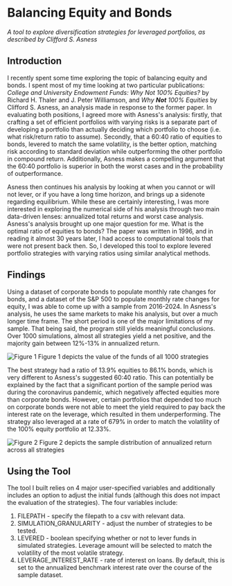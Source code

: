 # Balancing Equity and Bonds
*A tool to explore diversification strategies for leveraged portfolios, as described by Clifford S. Asness*

## Introduction
I recently spent some time exploring the topic of balancing equity and bonds. I spent most of my time looking at two particular publications: *College and University Endowment Funds: Why Not 100% Equities?* by Richard H. Thaler and J. Peter Williamson, and *Why **Not** 100% Equities* by Clifford S. Asness, an analysis made in response to the former paper. In evaluating both positions, I agreed more with Asness's analysis: firstly, that crafting a set of efficient portfolios with varying risks is a separate part of developing a portfolio than actually deciding which portfolio to choose (i.e. what risk/return ratio to assume). Secondly, that a 60:40 ratio of equities to bonds, levered to match the same volatility, is the better option, matching risk according to standard deviation while outperforming the other portfolio in compound return. Additionally, Asness makes a compelling argument that the 60:40 portfolio is superior in both the worst cases and in the probability of outperformance. 

Asness then continues his analysis by looking at when you cannot or will not lever, or if you have a long time horizon, and brings up a sidenote regarding equilibrium. While these are certainly interesting, I was more interested in exploring the numerical side of his analysis through two main data-driven lenses: annualized total returns and worst case analysis. Asness's analysis brought up one major question for me. What is the optimal ratio of equities to bonds? The paper was written in 1996, and in reading it almost 30 years later, I had access to computational tools that were not present back then. So, I developed this tool to explore levered portfolio strategies with varying ratios using similar analytical methods. 

## Findings
Using a dataset of corporate bonds to populate monthly rate changes for bonds, and a dataset of the S&P 500 to populate monthly rate changes for equity, I was able to come up with a sample from 2016-2024. In Asness's analysis, he uses the same markets to make his analysis, but over a much longer time frame. The short period is one of the major limitations of my sample. That being said, the program still yields meaningful conclusions. Over 1000 simulations, almost all strategies yield a net positive, and the majority gain between 12%-13% in annualized return. 

![Figure 1](https://raw.githubusercontent.com/rohankannan/equity-bond-balancing/refs/heads/main/Figure_1.png?token=GHSAT0AAAAAADJLJVVA52BUE2GDRECQRSZ22FNDYTA) Figure 1 depicts the value of the funds of all 1000 strategies

The best strategy had a ratio of 13.9% equities to 86.1% bonds, which is very different to Asness's suggested 60:40 ratio. This can potentially be explained by the fact that a significant portion of the sample period was during the coronavirus pandemic, which negatively affected equities more than corporate bonds. However, certain portfolios that depended too much on corporate bonds were not able to meet the yield required to pay back the interest rate on the leverage, which resulted in them underperforming. The strategy also leveraged at a rate of 679% in order to match the volatility of the 100% equity portfolio at 12.33%. 

![Figure 2](https://raw.githubusercontent.com/rohankannan/equity-bond-balancing/refs/heads/main/Figure_2.png?token=GHSAT0AAAAAADJLJVVAI7DRPPQMFHKUJ2OY2FNDVKQ) Figure 2 depicts the sample distribution of annualized return across all strategies


## Using the Tool
The tool I built relies on 4 major user-specified variables and additionally includes an option to adjust the initial funds (although this does not impact the evaluation of the strategies). The four variables include:
1. FILEPATH - specify the filepath to a csv with relevant data.
2. SIMULATION_GRANULARITY - adjust the number of strategies to be tested.
3. LEVERED - boolean specifying whether or not to lever funds in simulated strategies. Leverage amount will be selected to match the volatility of the most volatile strategy.
4. LEVERAGE_INTEREST_RATE - rate of interest on loans. By default, this is set to the annualized benchmark interest rate over the course of the sample dataset.


